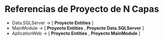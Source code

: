 # Referencias de Proyecto de N Capas

- Data.SQLServer -> [ **Proyecto Entities** ]
- MainModule -> [ **Proyecto Entities** , **Proyecto Data.SQLServer** ]
- AplicationWeb -> [ **Proyecto Entities** , **Proyecto MainModule** ]
